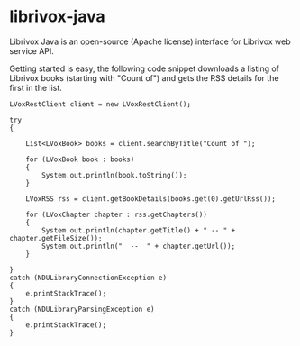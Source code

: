 librivox-java
=============

Librivox Java is an open-source (Apache license) interface for Librivox web service API.  

Getting started is easy, the following code snippet downloads a listing of Librivox books (starting with "Count of") and gets the RSS details for the first in the list.

	LVoxRestClient client = new LVoxRestClient();

	try
	{
		
		List<LVoxBook> books = client.searchByTitle("Count of ");
		
		for (LVoxBook book : books)
		{
			System.out.println(book.toString());
		}

		LVoxRSS rss = client.getBookDetails(books.get(0).getUrlRss());
		
		for (LVoxChapter chapter : rss.getChapters())
		{
			System.out.println(chapter.getTitle() + " -- " + chapter.getFileSize());
			System.out.println("  --  " + chapter.getUrl());
		}

	}
	catch (NDULibraryConnectionException e)
	{
		e.printStackTrace();
	}
	catch (NDULibraryParsingException e)
	{
		e.printStackTrace();
	}
